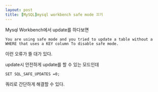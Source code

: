 ```yaml
---
layout: post
title: [MySQL]mysql workbench safe mode 끄기
---
```

Mysql Workbench에서 update를 하다보면 

<pre><code>You are using safe mode and you tried to update a table without a WHERE that uses a KEY column To disable safe mode.</pre></code>

이런 오류가 뜰 대가 있다. 

update시 안전하게 update를 할 수 있는 모드인데

<pre><code>SET SQL_SAFE_UPDATES =0;</pre></code>
쿼리로 간단하게 해결할 수 있다.
